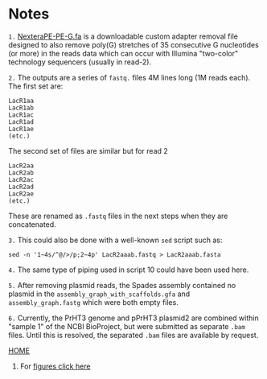 ---
---
# Notes

<a name="01"></a>
`1.` [NexteraPE-PE-G.fa](/files/NexteraPE-PE-G.fa) is a downloadable custom adapter removal file designed to also remove poly(G) stretches of 35 consecutive G nucleotides (or more) in the reads data which can occur with Illumina "two-color" technology sequencers (usually in read-2). 

<a name="02"></a>
`2.` The outputs are a series of `fastq.` files 4M lines long (1M reads each). The first set are:
```
LacR1aa
LacR1ab
LacR1ac
LacR1ad
LacR1ae
(etc.)
```
The second set of files are similar but for read 2
```
LacR2aa
LacR2ab
LacR2ac
LacR2ad
LacR2ae
(etc.)
```
These are renamed as `.fastq` files in the next steps when they are concatenated.

<a name="03"></a>
`3.` This could also be done with a  well-known `sed` script such as:
```
sed -n '1~4s/^@/>/p;2~4p' LacR2aaab.fastq > LacR2aaab.fasta
```

<a name="04"></a>
`4.` The same type of piping used in script 10 could have been used here.

<a name="05"></a>
`5.` After removing plasmid reads, the Spades assembly contained no plasmid in the 
`assembly_graph_with_scaffolds.gfa` and `assembly_graph.fastg` which were both empty files.


<a name="ncbi"></a>
`6.` Currently, the PrHT3 genome and pPrHT3 plasmid2 are combined within "sample 1" of the NCBI
BioProject, but were submitted as separate `.bam` files. Until this is resolved, the separated 
`.bam` files are available by request.







[HOME](/README.md)








1. For [figures click here](/fig/)